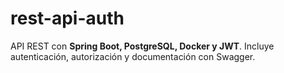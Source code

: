 # rest-api-auth
API REST con **Spring Boot, PostgreSQL, Docker y JWT**. Incluye autenticación, autorización y documentación con Swagger.
